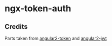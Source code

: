 # ngx-token-auth

## Credits
Parts taken from [angular2-token](https://github.com/neroniaky/angular2-token) and [angular2-jwt](https://github.com/auth0/angular2-jwt)

